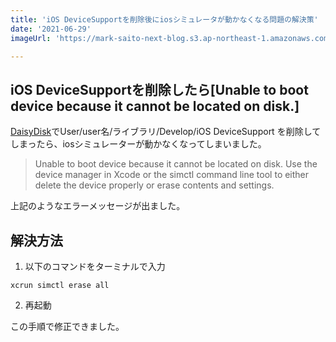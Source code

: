 ```yaml
---
title: 'iOS DeviceSupportを削除後にiosシミュレータが動かなくなる問題の解決策'
date: '2021-06-29'
imageUrl: 'https://mark-saito-next-blog.s3.ap-northeast-1.amazonaws.com/blog/1-ios-simulator-failed.jpg'

---
```


## iOS DeviceSupportを削除したら[Unable to boot device because it cannot be located on disk.]

[DaisyDisk](https://daisydiskapp.com/)でUser/user名/ライブラリ/Develop/iOS DeviceSupport を削除してしまったら、iosシミュレーターが動かなくなってしまいました。

> Unable to boot device because it cannot be located on disk.
> Use the device manager in Xcode or the simctl command line tool to either delete the device properly or erase contents and settings.

上記のようなエラーメッセージが出ました。


## 解決方法

1. 以下のコマンドをターミナルで入力
```
xcrun simctl erase all
```

2. 再起動

この手順で修正できました。

